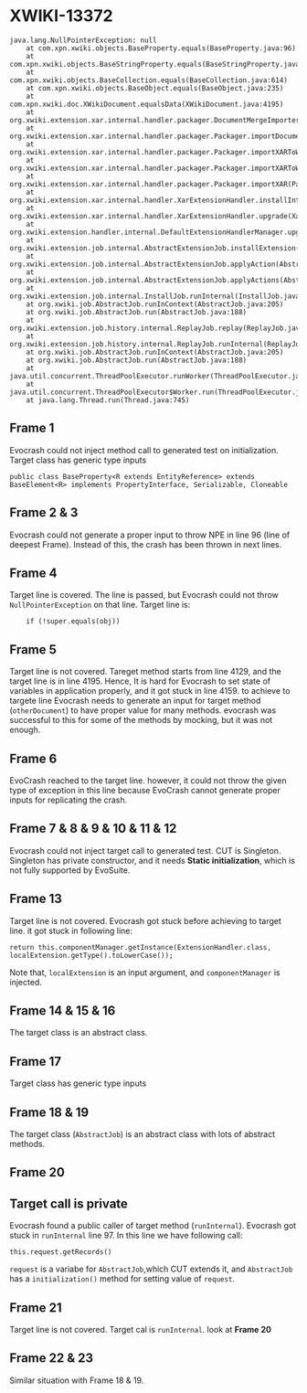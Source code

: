# XWIKI-13372
```
java.lang.NullPointerException: null
    at com.xpn.xwiki.objects.BaseProperty.equals(BaseProperty.java:96)
    at com.xpn.xwiki.objects.BaseStringProperty.equals(BaseStringProperty.java:57)
    at com.xpn.xwiki.objects.BaseCollection.equals(BaseCollection.java:614)
    at com.xpn.xwiki.objects.BaseObject.equals(BaseObject.java:235)
    at com.xpn.xwiki.doc.XWikiDocument.equalsData(XWikiDocument.java:4195)
    at org.xwiki.extension.xar.internal.handler.packager.DocumentMergeImporter.saveDocument(DocumentMergeImporter.java:99)
    at org.xwiki.extension.xar.internal.handler.packager.Packager.importDocumentToWiki(Packager.java:223)
    at org.xwiki.extension.xar.internal.handler.packager.Packager.importXARToWiki(Packager.java:174)
    at org.xwiki.extension.xar.internal.handler.packager.Packager.importXARToWiki(Packager.java:146)
    at org.xwiki.extension.xar.internal.handler.packager.Packager.importXAR(Packager.java:136)
    at org.xwiki.extension.xar.internal.handler.XarExtensionHandler.installInternal(XarExtensionHandler.java:203)
    at org.xwiki.extension.xar.internal.handler.XarExtensionHandler.upgrade(XarExtensionHandler.java:186)
    at org.xwiki.extension.handler.internal.DefaultExtensionHandlerManager.upgrade(DefaultExtensionHandlerManager.java:138)
    at org.xwiki.extension.job.internal.AbstractExtensionJob.installExtension(AbstractExtensionJob.java:263)
    at org.xwiki.extension.job.internal.AbstractExtensionJob.applyAction(AbstractExtensionJob.java:204)
    at org.xwiki.extension.job.internal.AbstractExtensionJob.applyActions(AbstractExtensionJob.java:151)
    at org.xwiki.extension.job.internal.InstallJob.runInternal(InstallJob.java:150)
    at org.xwiki.job.AbstractJob.runInContext(AbstractJob.java:205)
    at org.xwiki.job.AbstractJob.run(AbstractJob.java:188)
    at org.xwiki.extension.job.history.internal.ReplayJob.replay(ReplayJob.java:121)
    at org.xwiki.extension.job.history.internal.ReplayJob.runInternal(ReplayJob.java:109)
    at org.xwiki.job.AbstractJob.runInContext(AbstractJob.java:205)
    at org.xwiki.job.AbstractJob.run(AbstractJob.java:188)
    at java.util.concurrent.ThreadPoolExecutor.runWorker(ThreadPoolExecutor.java:1145)
    at java.util.concurrent.ThreadPoolExecutor$Worker.run(ThreadPoolExecutor.java:615)
    at java.lang.Thread.run(Thread.java:745)
```

## Frame 1
Evocrash could not inject method call to generated test on initialization.
Target class has generic type inputs
```
public class BaseProperty<R extends EntityReference> extends BaseElement<R> implements PropertyInterface, Serializable, Cloneable
```

## Frame 2 & 3
Evocrash could not generate a proper input to throw NPE in line 96 (line of deepest Frame). Instead of this, the crash has been thrown in next lines.

## Frame 4
Target line is covered.
The line is passed, but Evocrash could not throw `NullPointerException` on that line.
Target line is:
```
    if (!super.equals(obj))
```

## Frame 5
Target line is not covered.
Tareget method starts from line 4129, and the target line is in line 4195. Hence, It is hard for Evocrash to set state of variables in application properly, and it got stuck in line 4159.
to achieve to targete line Evocrash needs to generate an input for target method (`otherDocument`) to have proper value for many methods. evocrash was successful to this for some of the methods by mocking, but it was not enough.

## Frame 6
EvoCrash reached to the target line. however, it could not throw the given type of exception in this line because EvoCrash cannot generate proper inputs for replicating the crash.

## Frame 7 & 8 & 9 & 10 & 11 & 12
Evocrash could not inject target call to generated test.
CUT is Singleton. Singleton has private constructor, and it needs **Static initialization**, which is not fully supported by EvoSuite.

## Frame 13
Target line is not covered.
Evocrash got stuck before achieving to target line. it got stuck in following line:
```
return this.componentManager.getInstance(ExtensionHandler.class, localExtension.getType().toLowerCase());
```
Note that, `localExtension` is an input argument, and `componentManager` is injected.
## Frame 14 & 15 & 16
The target class is an abstract class.

## Frame 17
Target class has generic type inputs

## Frame 18 & 19
The target class (`AbstractJob`) is an abstract class with lots of abstract methods.

## Frame 20
## Target call is private
Evocrash found a public caller of target method (`runInternal`).
Evocrash got stuck in `runInternal` line 97.
In this line we have following call:
```
this.request.getRecords()
```
`request` is a variabe for `AbstractJob`,which CUT extends it, and `AbstractJob` has a `initialization()` method for setting value of `request`.

## Frame 21
Target line is not covered.
Target cal is `runInternal`. look at **Frame 20**

## Frame 22 & 23
Similar situation with Frame 18 & 19.
